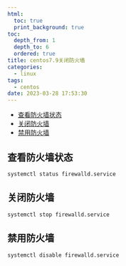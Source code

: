 ```yaml
---
html:
  toc: true
  print_background: true
toc:
  depth_from: 1
  depth_to: 6
  ordered: true
title: centos7.9关闭防火墙
categories:
  - linux
tags:
  - centos
date: 2023-03-28 17:53:30
---
```

<!-- @import "[TOC]" {cmd="toc" depthFrom=1 depthTo=6 orderedList=true} -->
<!-- code_chunk_output -->

- [查看防火墙状态](#查看防火墙状态)
- [关闭防火墙](#关闭防火墙)
- [禁用防火墙](#禁用防火墙)

<!-- /code_chunk_output -->


## 查看防火墙状态
```
systemctl status firewalld.service
```

## 关闭防火墙

```
systemctl stop firewalld.service
```

## 禁用防火墙

```
systemctl disable firewalld.service
```